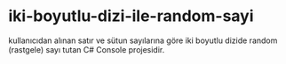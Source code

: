 # iki-boyutlu-dizi-ile-random-sayi
kullanıcıdan alınan satır ve sütun sayılarına göre iki boyutlu dizide random (rastgele) sayı tutan C# Console projesidir.
